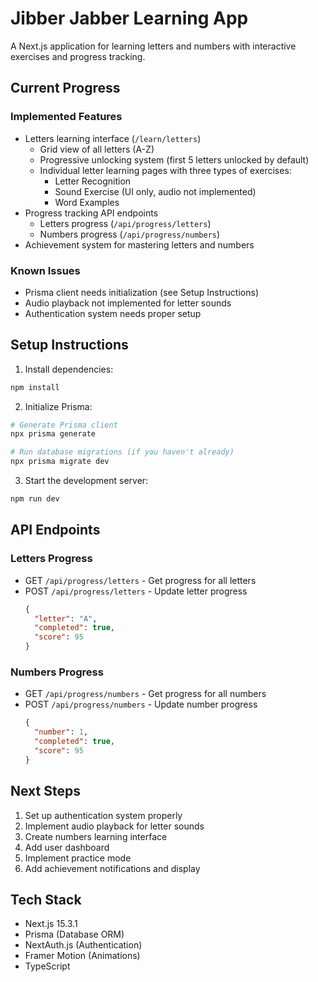 # Jibber Jabber Learning App

A Next.js application for learning letters and numbers with interactive exercises and progress tracking.

## Current Progress

### Implemented Features
- Letters learning interface (`/learn/letters`)
  - Grid view of all letters (A-Z)
  - Progressive unlocking system (first 5 letters unlocked by default)
  - Individual letter learning pages with three types of exercises:
    - Letter Recognition
    - Sound Exercise (UI only, audio not implemented)
    - Word Examples
- Progress tracking API endpoints
  - Letters progress (`/api/progress/letters`)
  - Numbers progress (`/api/progress/numbers`)
- Achievement system for mastering letters and numbers

### Known Issues
- Prisma client needs initialization (see Setup Instructions)
- Audio playback not implemented for letter sounds
- Authentication system needs proper setup

## Setup Instructions

1. Install dependencies:
```bash
npm install
```

2. Initialize Prisma:
```bash
# Generate Prisma client
npx prisma generate

# Run database migrations (if you haven't already)
npx prisma migrate dev
```

3. Start the development server:
```bash
npm run dev
```

## API Endpoints

### Letters Progress
- GET `/api/progress/letters` - Get progress for all letters
- POST `/api/progress/letters` - Update letter progress
  ```json
  {
    "letter": "A",
    "completed": true,
    "score": 95
  }
  ```

### Numbers Progress
- GET `/api/progress/numbers` - Get progress for all numbers
- POST `/api/progress/numbers` - Update number progress
  ```json
  {
    "number": 1,
    "completed": true,
    "score": 95
  }
  ```

## Next Steps
1. Set up authentication system properly
2. Implement audio playback for letter sounds
3. Create numbers learning interface
4. Add user dashboard
5. Implement practice mode
6. Add achievement notifications and display

## Tech Stack
- Next.js 15.3.1
- Prisma (Database ORM)
- NextAuth.js (Authentication)
- Framer Motion (Animations)
- TypeScript
